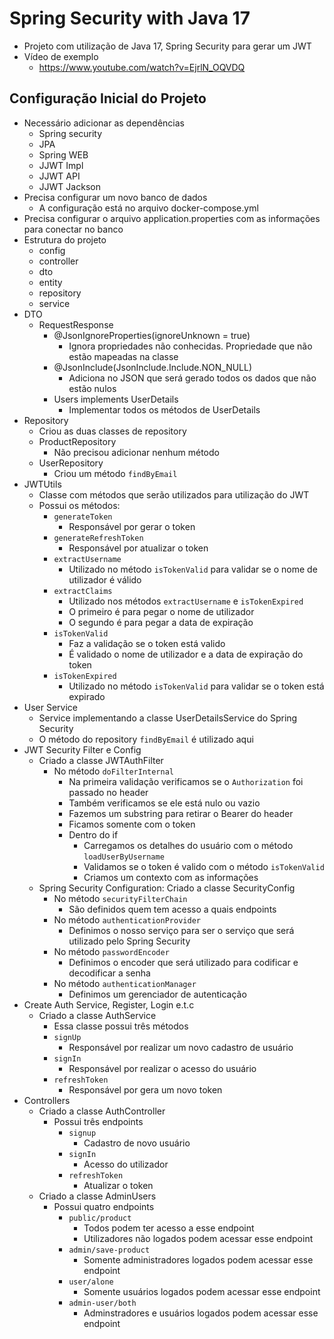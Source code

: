 # Spring Security with Java 17
- Projeto com utilização de Java 17, Spring Security para gerar um JWT
- Vídeo de exemplo
  - https://www.youtube.com/watch?v=EjrlN_OQVDQ

## Configuração Inicial do Projeto
- Necessário adicionar as dependências
  - Spring security
  - JPA
  - Spring WEB
  - JJWT Impl
  - JJWT API
  - JJWT Jackson
- Precisa configurar um novo banco de dados
  - A configuração está no arquivo docker-compose.yml
- Precisa configurar o arquivo application.properties com as informações para conectar no banco
- Estrutura do projeto
  - config
  - controller
  - dto
  - entity
  - repository
  - service
- DTO
  - RequestResponse
    - @JsonIgnoreProperties(ignoreUnknown = true)
      - Ignora propriedades não conhecidas. Propriedade que não estão mapeadas na classe
    - @JsonInclude(JsonInclude.Include.NON_NULL)
      - Adiciona no JSON que será gerado todos os dados que não estão nulos
    - Users implements UserDetails
      - Implementar todos os métodos de UserDetails
- Repository
  - Criou as duas classes de repository
  - ProductRepository 
    - Não precisou adicionar nenhum método 
  - UserRepository
    - Criou um método `findByEmail`
- JWTUtils
  - Classe com métodos que serão utilizados para utilização do JWT
  - Possui os métodos:
    - `generateToken`
      - Responsável por gerar o token
    - `generateRefreshToken`
      - Responsável por atualizar o token
    - `extractUsername`
      - Utilizado no método `isTokenValid` para validar se o nome de utilizador é válido
    - `extractClaims`
      - Utilizado nos métodos `extractUsername` e `isTokenExpired`
      - O primeiro é para pegar o nome de utilizador
      - O segundo é para pegar a data de expiração
    - `isTokenValid`
      - Faz a validação se o token está valido
      - É validado o nome de utilizador e a data de expiração do token
    - `isTokenExpired`
      - Utilizado no método `isTokenValid` para validar se o token está expirado
- User Service
  - Service implementando a classe UserDetailsService do Spring Security
  - O método do repository `findByEmail` é utilizado aqui
- JWT Security Filter e Config
  - Criado a classe JWTAuthFilter
    - No método `doFilterInternal`
      - Na primeira validação verificamos se o `Authorization` foi passado no header
      - Também verificamos se ele está nulo ou vazio
      - Fazemos um substring para retirar o Bearer do header
      - Ficamos somente com o token
      - Dentro do if
        - Carregamos os detalhes do usuário com o método `loadUserByUsername`
        - Validamos se o token é valido com o método `isTokenValid`
        - Criamos um contexto com as informações
  - Spring Security Configuration: Criado a classe SecurityConfig
    - No método `securityFilterChain` 
      - São definidos quem tem acesso a quais endpoints
    - No método `authenticationProvider`
      - Definimos o nosso serviço para ser o serviço que será utilizado pelo Spring Security
    - No método `passwordEncoder`
      - Definimos o encoder que será utilizado para codificar e decodificar a senha
    - No método `authenticationManager`
      - Definimos um gerenciador de autenticação
- Create Auth Service, Register, Login e.t.c
  - Criado a classe AuthService
    - Essa classe possui três métodos
    - `signUp`
      - Responsável por realizar um novo cadastro de usuário
    - `signIn`
      - Responsável por realizar o acesso do usuário 
    - `refreshToken`
      - Responsável por gera um novo token
- Controllers
  - Criado a classe AuthController
    - Possui três endpoints
      - `signup`
        - Cadastro de novo usuário
      - `signIn`
        - Acesso do utilizador
      - `refreshToken`
        - Atualizar o token
  - Criado a classe AdminUsers
    - Possui quatro endpoints
      - `public/product`
        - Todos podem ter acesso a esse endpoint
        - Utilizadores não logados podem acessar esse endpoint
      - `admin/save-product`
        - Somente administradores logados podem acessar esse endpoint
      - `user/alone`
        - Somente usuários logados podem acessar esse endpoint
      - `admin-user/both`
        - Adminstradores e usuários logados podem acessar esse endpoint